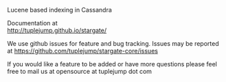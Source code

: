 Lucene based indexing in Cassandra

Documentation at  
http://tuplejump.github.io/stargate/
 
We use github issues for feature and bug tracking.
Issues may be reported at https://github.com/tuplejump/stargate-core/issues

If you would like a feature to be added or have more questions please feel free to mail us at opensource at tuplejump dot com
